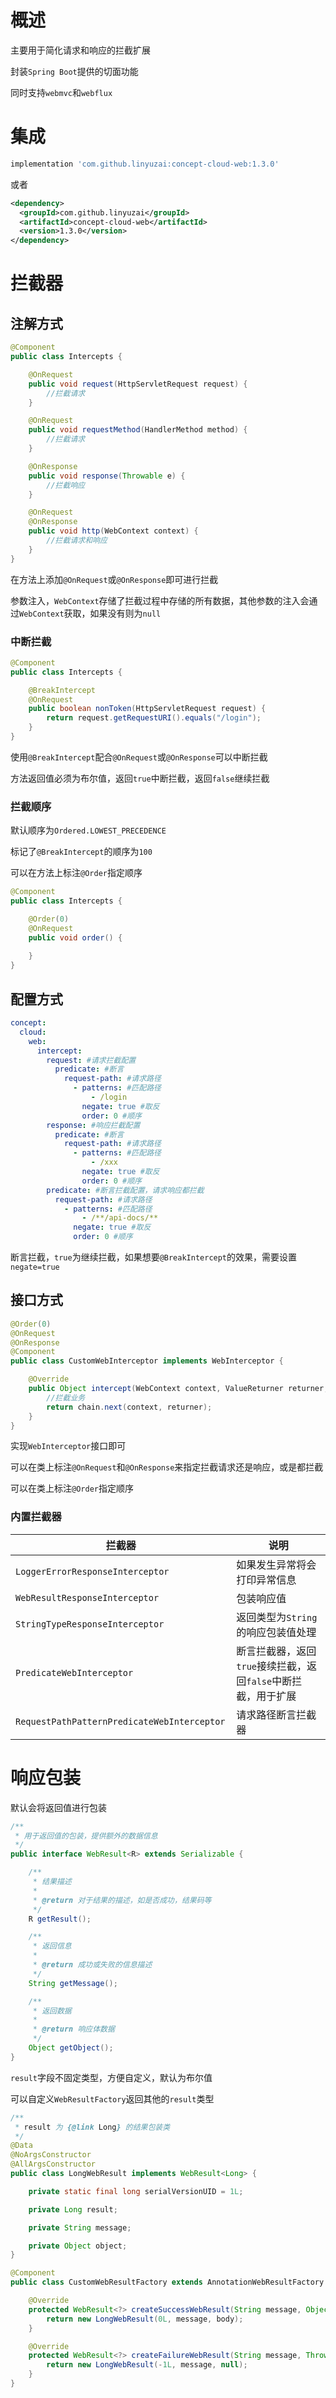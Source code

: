# 概述

主要用于简化请求和响应的拦截扩展

封装`Spring Boot`提供的切面功能

同时支持`webmvc`和`webflux`

# 集成

```gradle
implementation 'com.github.linyuzai:concept-cloud-web:1.3.0'
```

或者

```xml
<dependency>
  <groupId>com.github.linyuzai</groupId>
  <artifactId>concept-cloud-web</artifactId>
  <version>1.3.0</version>
</dependency>
```

# 拦截器

## 注解方式

```java
@Component
public class Intercepts {

    @OnRequest
    public void request(HttpServletRequest request) {
        //拦截请求
    }

    @OnRequest
    public void requestMethod(HandlerMethod method) {
        //拦截请求
    }

    @OnResponse
    public void response(Throwable e) {
        //拦截响应
    }

    @OnRequest
    @OnResponse
    public void http(WebContext context) {
        //拦截请求和响应
    }
}
```

在方法上添加`@OnRequest`或`@OnResponse`即可进行拦截

参数注入，`WebContext`存储了拦截过程中存储的所有数据，其他参数的注入会通过`WebContext`获取，如果没有则为`null`

### 中断拦截

```java
@Component
public class Intercepts {

    @BreakIntercept
    @OnRequest
    public boolean nonToken(HttpServletRequest request) {
        return request.getRequestURI().equals("/login");
    }
}
```

使用`@BreakIntercept`配合`@OnRequest`或`@OnResponse`可以中断拦截

方法返回值必须为布尔值，返回`true`中断拦截，返回`false`继续拦截

### 拦截顺序

默认顺序为`Ordered.LOWEST_PRECEDENCE`

标记了`@BreakIntercept`的顺序为`100`

可以在方法上标注`@Order`指定顺序

```java
@Component
public class Intercepts {

    @Order(0)
    @OnRequest
    public void order() {
        
    }
}
```

## 配置方式

```yaml
concept:
  cloud:
    web:
      intercept:
        request: #请求拦截配置
          predicate: #断言
            request-path: #请求路径
              - patterns: #匹配路径
                  - /login
                negate: true #取反
                order: 0 #顺序
        response: #响应拦截配置
          predicate: #断言
            request-path: #请求路径
              - patterns: #匹配路径
                  - /xxx
                negate: true #取反
                order: 0 #顺序
        predicate: #断言拦截配置，请求响应都拦截
          request-path: #请求路径
            - patterns: #匹配路径
                - /**/api-docs/**
              negate: true #取反
              order: 0 #顺序
```

断言拦截，`true`为继续拦截，如果想要`@BreakIntercept`的效果，需要设置`negate=true`

## 接口方式

```java
@Order(0)
@OnRequest
@OnResponse
@Component
public class CustomWebInterceptor implements WebInterceptor {

    @Override
    public Object intercept(WebContext context, ValueReturner returner, WebInterceptorChain chain) {
        //拦截业务
        return chain.next(context, returner);
    }
}
```

实现`WebInterceptor`接口即可

可以在类上标注`@OnRequest`和`@OnResponse`来指定拦截请求还是响应，或是都拦截

可以在类上标注`@Order`指定顺序

### 内置拦截器

|拦截器|说明|
|-|-|
|`LoggerErrorResponseInterceptor`|如果发生异常将会打印异常信息|
|`WebResultResponseInterceptor`|包装响应值|
|`StringTypeResponseInterceptor`|返回类型为`String`的响应包装值处理|
|`PredicateWebInterceptor `|断言拦截器，返回`true`接续拦截，返回`false`中断拦截，用于扩展|
|`RequestPathPatternPredicateWebInterceptor `|请求路径断言拦截器|

# 响应包装

默认会将返回值进行包装

```java
/**
 * 用于返回值的包装，提供额外的数据信息
 */
public interface WebResult<R> extends Serializable {

    /**
     * 结果描述
     *
     * @return 对于结果的描述，如是否成功，结果码等
     */
    R getResult();

    /**
     * 返回信息
     *
     * @return 成功或失败的信息描述
     */
    String getMessage();

    /**
     * 返回数据
     *
     * @return 响应体数据
     */
    Object getObject();
}
```

`result`字段不固定类型，方便自定义，默认为布尔值

可以自定义`WebResultFactory`返回其他的`result`类型

```java
/**
 * result 为 {@link Long} 的结果包装类
 */
@Data
@NoArgsConstructor
@AllArgsConstructor
public class LongWebResult implements WebResult<Long> {

    private static final long serialVersionUID = 1L;

    private Long result;

    private String message;

    private Object object;
}

@Component
public class CustomWebResultFactory extends AnnotationWebResultFactory {

    @Override
    protected WebResult<?> createSuccessWebResult(String message, Object body, WebContext context) {
        return new LongWebResult(0L, message, body);
    }

    @Override
    protected WebResult<?> createFailureWebResult(String message, Throwable e, WebContext context) {
        return new LongWebResult(-1L, message, null);
    }
}
```